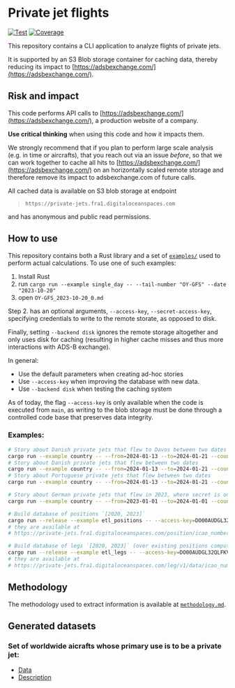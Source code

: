 # Private jet flights
[![Test](https://github.com/jorgecardleitao/private-jets/actions/workflows/test.yaml/badge.svg)](https://github.com/jorgecardleitao/private-jets/actions/workflows/test.yaml)
[![Coverage](https://codecov.io/gh/jorgecardleitao/private-jets/graph/badge.svg?token=DT7C376OKH)](https://codecov.io/gh/jorgecardleitao/private-jets)

This repository contains a CLI application to analyze flights of private jets.

It is supported by an S3 Blob storage container for caching data, thereby
reducing its impact to [https://adsbexchange.com/](https://adsbexchange.com/).

## Risk and impact

This code performs API calls to [https://adsbexchange.com/](https://adsbexchange.com/),
a production website of a company.

**Use critical thinking** when using this code and how it impacts them.

We strongly recommend that if you plan to perform large scale analysis (e.g. in time or aircrafts),
that you reach out via an issue _before_, so that we can work together
to cache all hits to [https://adsbexchange.com/](https://adsbexchange.com/)
on an horizontally scaled remote storage and therefore remove its impact to adsbexchange.com
of future calls.

All cached data is available on S3 blob storage at endpoint

> `https://private-jets.fra1.digitaloceanspaces.com`

and has anonymous and public read permissions.

## How to use

This repository contains both a Rust library and a set of [`examples/`](./examples) used
to perform actual calculations. To use one of such examples:

1. Install Rust
2. run `cargo run --example single_day -- --tail-number "OY-GFS" --date "2023-10-20"`
3. open `OY-GFS_2023-10-20_0.md`

Step 2. has an optional arguments, `--access-key`, `--secret-access-key`, specifying
credentials to write to the remote storate, as opposed to disk.

Finally, setting `--backend disk` ignores the remote storage altogether and
only uses disk for caching (resulting in higher cache misses and thus more
interactions with ADS-B exchange).

In general:
* Use the default parameters when creating ad-hoc stories
* Use `--access-key` when improving the database with new data.
* Use `--backend disk` when testing the caching system

As of today, the flag `--access-key` is only available when the code is executed
from `main`, as writing to the blob storage must be done through a controlled code base
that preserves data integrity.

### Examples:

```bash
# Story about Danish private jets that flew to Davos between two dates
cargo run --example country -- --from=2024-01-13 --to=2024-01-21 --country=denmark --location=davos
# Story about Danish private jets that flew between two dates
cargo run --example country -- --from=2024-01-13 --to=2024-01-21 --country=denmark
# Story about Portuguese private jets that flew between two dates
cargo run --example country -- --from=2024-01-13 --to=2024-01-21 --country=portugal

# Story about German private jets that flew in 2023, where secret is on a file
cargo run --example country -- --from=2023-01-01 --to=2024-01-01 --country=germany --access-key=DO00AUDGL32QLFKV8CEP --secret-access-key=$(cat secrets.txt)

# Build database of positions `[2020, 2023]`
cargo run --release --example etl_positions -- --access-key=DO00AUDGL32QLFKV8CEP --secret-access-key=$(cat secrets.txt)
# they are available at
# https://private-jets.fra1.digitaloceanspaces.com/position/icao_number={icao}/month={year}-{month}/data.json

# Build database of legs `[2020, 2023]` (over existing positions computed by `etl_positions`)
cargo run --release --example etl_legs -- --access-key=DO00AUDGL32QLFKV8CEP --secret-access-key=$(cat secrets.txt)
# they are available at
# https://private-jets.fra1.digitaloceanspaces.com/leg/v1/data/icao_number={icao}/month={year}-{month}/data.csv
```

## Methodology

The methodology used to extract information is available at [`methodology.md`](./methodology.md).

## Generated datasets

### Set of worldwide aicrafts whose primary use is to be a private jet:

* [Data](https://private-jets.fra1.digitaloceanspaces.com/private_jets/2023/11/06/data.csv)
* [Description](https://private-jets.fra1.digitaloceanspaces.com/private_jets/2023/11/06/description.md)
